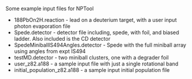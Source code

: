 Some example input files for NPTool

* 188PbOn2H.reaction - lead on a deuterium target, with a user input photon evaporation file
* Spede.detector - detector file including, spede, with foil, and biased ladder. Also included is the CD detector
* SpedeMiniballIS494Angles.detector - Spede with the full miniball array using angles from expt IS494
* testMD.detector - two miniball clusters, one with a degrader foil
* user_z82.a188 - a sample input file with just a single rotational band
* initial_population_z82.a188 - a sample input initial population file

